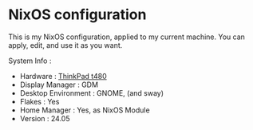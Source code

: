 # NixOS configuration
This is my NixOS configuration, applied to my current machine. You can apply, edit, and use it as you want.

System Info : 
- Hardware : [ThinkPad t480](https://github.com/NixOS/nixos-hardware/blob/master/lenovo/thinkpad/t480/default.nix)
- Display Manager : GDM
- Desktop Environment : GNOME, (and sway)
- Flakes : Yes
- Home Manager : Yes, as NixOS Module
- Version : 24.05
